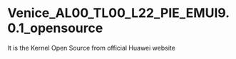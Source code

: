 # Venice_AL00_TL00_L22_PIE_EMUI9.0.1_opensource
It is the Kernel Open Source from official Huawei website
